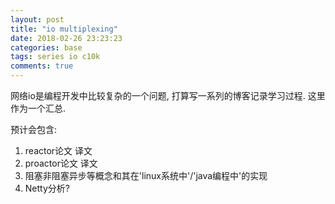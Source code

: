 ```yaml
---
layout: post
title: "io multiplexing"
date: 2018-02-26 23:23:23
categories: base
tags: series io c10k
comments: true
---
```


网络io是编程开发中比较复杂的一个问题, 打算写一系列的博客记录学习过程. 这里作为一个汇总.

预计会包含:

1. reactor论文 译文
2. proactor论文 译文
3. 阻塞非阻塞异步等概念和其在'linux系统中'/'java编程中'的实现
4. Netty分析?